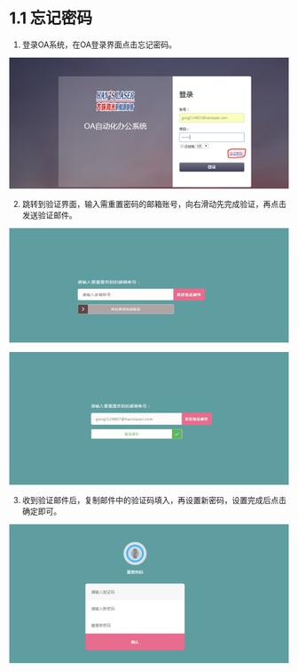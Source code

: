 # 1.1 忘记密码

1.  登录OA系统，在OA登录界面点击忘记密码。

![](../.gitbook/assets/image%20%282%29.png)

2.  跳转到验证界面，输入需重置密码的邮箱账号，向右滑动先完成验证，再点击发送验证邮件。

![](../.gitbook/assets/image%20%2812%29.png)

![](../.gitbook/assets/image%20%2836%29.png)

3.  收到验证邮件后，复制邮件中的验证码填入，再设置新密码，设置完成后点击确定即可。

![](../.gitbook/assets/image%20%2852%29.png)

